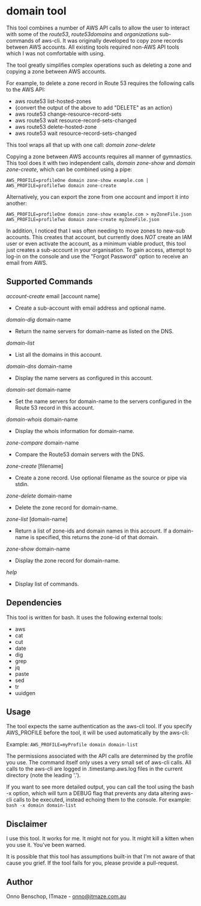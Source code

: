 # domain tool

This tool combines a number of AWS API calls to allow the user to interact with some of the *route53*, *route53domains* and *organizations* sub-commands of aws-cli. It was originally developed to copy zone records between AWS accounts. All existing tools required non-AWS API tools which I was not comfortable with using.

The tool greatly simplifies complex operations such as deleting a zone and copying a zone between AWS accounts.

For example, to delete a zone record in Route 53 requires the following calls to the AWS API:

* aws route53 list-hosted-zones
* {convert the output of the above to add "DELETE" as an action}
* aws route53 change-resource-record-sets
* aws route53 wait resource-record-sets-changed
* aws route53 delete-hosted-zone
* aws route53 wait resource-record-sets-changed

This tool wraps all that up with one call: *domain zone-delete*

Copying a zone between AWS accounts requires all manner of gymnastics. This tool does it with two independent calls, *domain zone-show* and *domain zone-create*, which can be combined using a pipe:

```
AWS_PROFILE=profileOne domain zone-show example.com | AWS_PROFILE=profileTwo domain zone-create
```

Alternatively, you can export the zone from one account and import it into another:

```
AWS_PROFILE=profileOne domain zone-show example.com > myZoneFile.json
AWS_PROFILE=profileTwo domain zone-create myZoneFile.json
```

In addition, I noticed that I was often needing to move zones to new-sub accounts. This creates that account, but currently does *NOT* create an IAM user or even activate the account, as a minimum viable product, this tool just creates a sub-account in your organisation. To gain access, attempt to log-in on the console and use the "Forgot Password" option to receive an email from AWS.


## Supported Commands

*account-create* email [account name]
* Create a sub-account with email address and optional name.

*domain-dig* domain-name
* Return the name servers for domain-name as listed on the DNS.

*domain-list*
* List all the domains in this account.

*domain-dns* domain-name
* Display the name servers as configured in this account.

*domain-set* domain-name
* Set the name servers for domain-name to the servers configured in the Route 53 record in this account.

*domain-whois* domain-name
* Display the whois information for domain-name.

*zone-compare* domain-name
* Compare the Route53 domain servers with the DNS.

*zone-create* [filename]
* Create a zone record. Use optional filename as the source or pipe via stdin.

*zone-delete* domain-name
* Delete the zone record for domain-name.

*zone-list* [domain-name]
* Return a list of zone-ids and domain names in this account. If a domain-name is specified, this returns the zone-id of that domain.

*zone-show* domain-name
* Display the zone record for domain-name.

*help*
* Display list of commands.


## Dependencies

This tool is written for bash. It uses the following external tools:

* aws
* cat
* cut
* date
* dig
* grep
* jq
* paste
* sed
* tr
* uuidgen


## Usage

The tool expects the same authentication as the aws-cli tool. If you specify AWS_PROFILE before the tool, it will be used automatically by the aws-cli:

Example: ```AWS_PROFILE=myProfile domain domain-list```

The permissions associated with the API calls are determined by the profile you use. The command itself only uses a very small set of aws-cli calls. All calls to the aws-cli are logged in .timestamp.aws.log files in the current directory (note the leading '.').

If you want to see more detailed output, you can call the tool using the bash -x option, which will turn a DEBUG flag that prevents any data altering aws-cli calls to be executed, instead echoing them to the console. For example: ```bash -x domain domain-list```


## Disclaimer

I use this tool. It works for me. It might not for you. It might kill a kitten when you use it. You've been warned.

It is possible that this tool has assumptions built-in that I'm not aware of that cause you grief. If the tool fails for you, please provide a pull-request.


## Author

Onno Benschop, ITmaze - onno@itmaze.com.au
